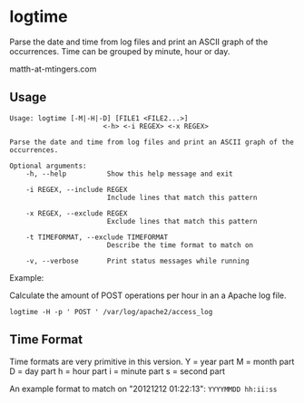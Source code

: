 logtime
============

Parse the date and time from log files and print an ASCII graph of the
occurrences.  Time can be grouped by minute, hour or day.

matth-at-mtingers.com

Usage
-----

    Usage: logtime [-M|-H|-D] [FILE1 <FILE2...>]
                           <-h> <-i REGEX> <-x REGEX>

    Parse the date and time from log files and print an ASCII graph of the
    occurrences.

    Optional arguments:
        -h, --help          Show this help message and exit

        -i REGEX, --include REGEX
                            Include lines that match this pattern
        
        -x REGEX, --exclude REGEX
                            Exclude lines that match this pattern
        
        -t TIMEFORMAT, --exclude TIMEFORMAT
                            Describe the time format to match on

        -v, --verbose       Print status messages while running

Example:

Calculate the amount of POST operations per hour in an a Apache log file.

`logtime -H -p ' POST ' /var/log/apache2/access_log`


Time Format
-----------
Time formats are very primitive in this version.
    Y = year part
    M = month part
    D = day part
    h = hour part
    i = minute part
    s = second part

An example format to match on "20121212 01:22:13":
    `YYYYMMDD hh:ii:ss`




